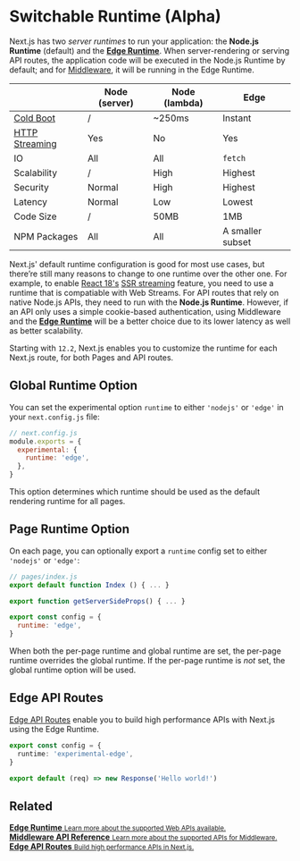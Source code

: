 # Switchable Runtime (Alpha)

Next.js has two _server runtimes_ to run your application: the **Node.js Runtime** (default) and the [**Edge Runtime**](/docs/api-reference/edge-runtime.md). When server-rendering or serving API routes, the application code will be executed in the Node.js Runtime by default; and for [Middleware](/docs/middleware.md), it will be running in the Edge Runtime.

  | Node (server) | Node (lambda) | Edge
-- | -- | -- | --
[Cold Boot](https://vercel.com/docs/concepts/functions/conceptual-model#cold-and-hot-boots) | / | ~250ms | Instant
[HTTP Streaming](https://github.com/reactwg/react-18/discussions/37) | Yes | No | Yes
IO | All | All | `fetch`
Scalability | / | High | Highest
Security | Normal | High | Highest
Latency | Normal | Low | Lowest
Code Size | / | 50MB | 1MB
NPM Packages | All | All | A smaller subset

Next.js' default runtime configuration is good for most use cases, but there’re still many reasons to change to one runtime over the other one. For example, to enable [React 18's](/docs/advanced-features/react-18/overview) [SSR streaming](/docs/advanced-features/react-18/streaming.md) feature, you need to use a runtime that is compatiable with Web Streams. For API routes that rely on native Node.js APIs, they need to run with the **Node.js Runtime**. However, if an API only uses a simple cookie-based authentication, using Middleware and the [**Edge Runtime**](/docs/api-reference/edge-runtime.md) will be a better choice due to its lower latency as well as better scalability.

Starting with `12.2`, Next.js enables you to customize the runtime for each Next.js route, for both Pages and API routes.

## Global Runtime Option

You can set the experimental option `runtime` to either `'nodejs'` or `'edge'` in your `next.config.js` file:

```jsx
// next.config.js
module.exports = {
  experimental: {
    runtime: 'edge',
  },
}
```

This option determines which runtime should be used as the default rendering runtime for all pages.

## Page Runtime Option

On each page, you can optionally export a `runtime` config set to either `'nodejs'` or `'edge'`:

```jsx
// pages/index.js
export default function Index () { ... }

export function getServerSideProps() { ... }

export const config = {
  runtime: 'edge',
}
```

When both the per-page runtime and global runtime are set, the per-page runtime overrides the global runtime. If the per-page runtime is _not_ set, the global runtime option will be used.

## Edge API Routes

[Edge API Routes](/docs/api-routes/edge-api-routes.md) enable you to build high performance APIs with Next.js using the Edge Runtime.

```typescript
export const config = {
  runtime: 'experimental-edge',
}

export default (req) => new Response('Hello world!')
```

## Related

<div class="card">
  <a href="/docs/api-reference/edge-runtime.md">
    <b>Edge Runtime</b>
    <small>Learn more about the supported Web APIs available.</small>
  </a>
</div>

<div class="card">
  <a href="/docs/api-reference/next/server.md">
    <b>Middleware API Reference</b>
    <small>Learn more about the supported APIs for Middleware.</small>
  </a>
</div>

<div class="card">
  <a href="/docs/api-routes/edge-api-routes.md">
    <b>Edge API Routes</b>
    <small>Build high performance APIs in Next.js. </small>
  </a>
</div>